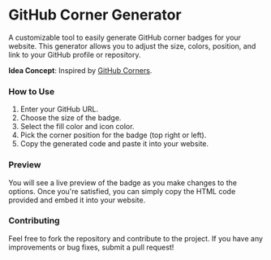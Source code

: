 # GitHub Corner Generator

A customizable tool to easily generate GitHub corner badges for your website. This generator allows you to adjust the size, colors, position, and link to your GitHub profile or repository.


**Idea Concept**: Inspired by [GitHub Corners](https://github.com/tholman/github-corners).


### How to Use

1. Enter your GitHub URL.
2. Choose the size of the badge.
3. Select the fill color and icon color.
4. Pick the corner position for the badge (top right or left).
5. Copy the generated code and paste it into your website.

### Preview

You will see a live preview of the badge as you make changes to the options. Once you're satisfied, you can simply copy the HTML code provided and embed it into your website.

### Contributing

Feel free to fork the repository and contribute to the project. If you have any improvements or bug fixes, submit a pull request!
